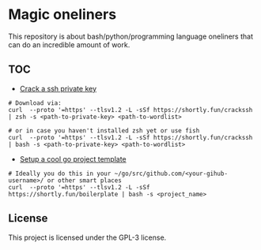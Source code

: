 # Magic oneliners

This repository is about bash/python/programming language oneliners that can do an incredible amount of work.

## TOC

* [Crack a ssh private key](https://raw.githubusercontent.com/4thel00z/oneliners/master/scripts/crack_ssh_password.zsh)

```
# Download via: 
curl  --proto '=https' --tlsv1.2 -L -sSf https://shortly.fun/crackssh | zsh -s <path-to-private-key> <path-to-wordlist> 

# or in case you haven't installed zsh yet or use fish 
curl  --proto '=https' --tlsv1.2 -L -sSf https://shortly.fun/crackssh | bash -s <path-to-private-key> <path-to-wordlist> 
```

* [Setup a cool go project template](https://github.com/4thel00z/service_templated)

```
# Ideally you do this in your ~/go/src/github.com/<your-gihub-username>/ or other smart places
curl  --proto '=https' --tlsv1.2 -L -sSf https://shortly.fun/boilerplate | bash -s <project_name>
```

## License

This project is licensed under the GPL-3 license.
